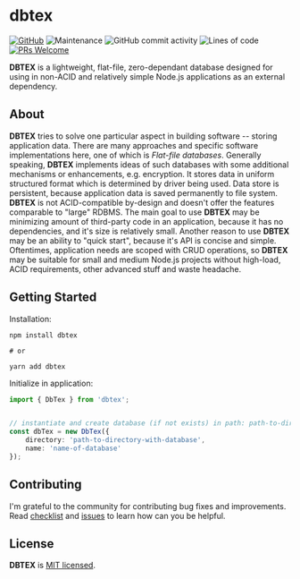 # dbtex

[![GitHub](https://img.shields.io/github/license/mashape/apistatus.svg?style=flat-square)](license.md)
![Maintenance](https://img.shields.io/maintenance/yes/2021.svg?style=flat-square) ![GitHub commit activity](https://img.shields.io/github/commit-activity/m/zhibirc/dbtex?color=orange&style=flat-square)
![Lines of code](https://img.shields.io/tokei/lines/github/zhibirc/dbtex?color=yellow&style=flat-square)
[![PRs Welcome](https://img.shields.io/badge/PRs-welcome-blue.svg)]()

**DBTEX** is a lightweight, flat-file, zero-dependant database designed for using in non-ACID and relatively simple Node.js applications as an external dependency.


## About

**DBTEX** tries to solve one particular aspect in building software -- storing application data. There are many approaches and specific software implementations here, one of which is _Flat-file databases_.
Generally speaking, **DBTEX** implements ideas of such databases with some additional mechanisms or enhancements, e.g. encryption. It stores data in uniform structured format which is determined by driver being used. Data store is persistent,
because application data is saved permanently to file system. **DBTEX** is not ACID-compatible by-design and doesn't offer the features comparable to "large" RDBMS. The main goal to use **DBTEX** may be minimizing amount of third-party code
in an application, because it has no dependencies, and it's size is relatively small. Another reason to use **DBTEX** may be an ability to "quick start", because it's API is concise and simple.
Oftentimes, application needs are scoped with CRUD operations, so **DBTEX** may be suitable for small and medium Node.js projects without high-load, ACID requirements, other advanced stuff and waste headache.


## Getting Started

Installation:

```shell
npm install dbtex

# or

yarn add dbtex
```

Initialize in application:

```ts
import { DbTex } from 'dbtex';


// instantiate and create database (if not exists) in path: path-to-directory-with-database/name-of-database
const dbTex = new DbTex({
    directory: 'path-to-directory-with-database',
    name: 'name-of-database'
});
```


## Contributing

I'm grateful to the community for contributing bug fixes and improvements. Read [checklist](./checklist.md) and [issues](https://github.com/zhibirc/dbtex/issues) to learn how can you be helpful.


## License

**DBTEX** is [MIT licensed](./license.md).
